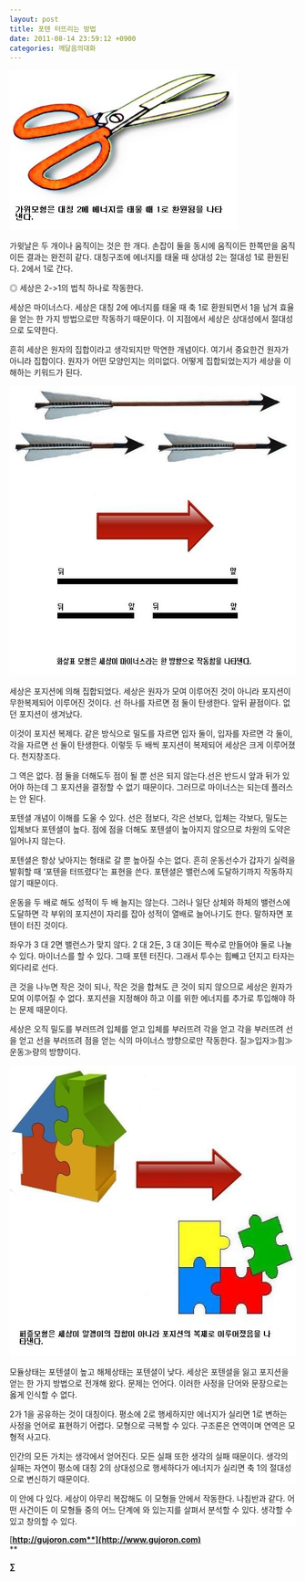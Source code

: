 ```yaml
---
layout: post
title: 포텐 터뜨리는 방법
date: 2011-08-14 23:59:12 +0900
categories: 깨달음의대화
---
```

 <img alt="65.jpg" src="files/attach/images/198/183/187/65.jpg" width="400" height="280" />

가윗날은 두 개이나 움직이는 것은 한 개다. 손잡이 둘을 동시에 움직이든 한쪽만을 움직이든 결과는 완전히 같다. 대칭구조에 에너지를 태울 때 상대성 2는 절대성 1로 환원된다. 2에서 1로 간다. 

◎ 세상은 2->1의 법칙 하나로 작동한다. 

세상은 마이너스다. 세상은 대칭 2에 에너지를 태울 때 축 1로 환원되면서 1을 남겨 효율을 얻는 한 가지 방법으로만 작동하기 때문이다. 이 지점에서 세상은 상대성에서 절대성으로 도약한다. 



흔히 세상은 원자의 집합이라고 생각되지만 막연한 개념이다. 여기서 중요한건 원자가 아니라 집합이다. 원자가 어떤 모양인지는 의미없다. 어떻게 집합되었는지가 세상을 이해하는 키워드가 된다.





 <img alt="66.JPG" src="files/attach/images/198/183/187/66.JPG" width="635" height="508" />

세상은 포지션에 의해 집합되었다. 세상은 원자가 모여 이루어진 것이 아니라 포지션이 무한복제되어 이루어진 것이다. 선 하나를 자르면 점 둘이 탄생한다. 앞뒤 끝점이다. 없던 포지션이 생겨났다. 



이것이 포지션 복제다. 같은 방식으로 밀도를 자르면 입자 둘이, 입자를 자르면 각 둘이, 각을 자르면 선 둘이 탄생한다. 이렇듯 두 배씩 포지션이 복제되어 세상은 크게 이루어졌다. 천지창조다.



그 역은 없다. 점 둘을 더해도두 점이 될 뿐 선은 되지 않는다.선은 반드시 앞과 뒤가 있어야 하는데 그 포지션을 결정할 수 없기 때문이다. 그러므로 마이너스는 되는데 플러스는 안 된다. 

포텐셜 개념이 이해를 도울 수 있다. 선은 점보다, 각은 선보다, 입체는 각보다, 밀도는 입체보다 포텐셜이 높다. 점에 점을 더해도 포텐셜이 높아지지 않으므로 차원의 도약은 일어나지 않는다. 

포텐셜은 항상 낮아지는 형태로 갈 뿐 높아질 수는 없다. 흔히 운동선수가 갑자기 실력을 발휘할 때 ‘포텐을 터뜨렸다’는 표현을 쓴다. 포텐셜은 밸런스에 도달하기까지 작동하지 않기 때문이다. 

운동을 두 배로 해도 성적이 두 배 늘지는 않는다. 그러나 일단 상체와 하체의 밸런스에 도달하면 각 부위의 포지션이 자리를 잡아 성적이 열배로 늘어나기도 한다. 말하자면 포텐이 터진 것이다. 

좌우가 3 대 2면 밸런스가 맞지 않다. 2 대 2든, 3 대 3이든 짝수로 만들어야 둘로 나눌 수 있다. 마이너스를 할 수 있다. 그때 포텐 터진다. 그래서 투수는 힘빼고 던지고 타자는 외다리로 선다. 

큰 것을 나누면 작은 것이 되나, 작은 것을 합쳐도 큰 것이 되지 않으므로 세상은 원자가 모여 이루어질 수 없다. 포지션을 지정해야 하고 이를 위한 에너지를 추가로 투입해야 하는 문제 때문이다. 



세상은 오직 밀도를 부러뜨려 입체를 얻고 입체를 부러뜨려 각을 얻고 각을 부러뜨려 선을 얻고 선을 부러뜨려 점을 얻는 식의 마이너스 방향으로만 작동한다. 질≫입자≫힘≫운동≫량의 방향이다.





 <img alt="67.JPG" src="files/attach/images/198/183/187/67.JPG" width="557" height="510" />

모듈상태는 포텐셜이 높고 해체상태는 포텐셜이 낮다. 세상은 포텐셜을 잃고 포지션을 얻는 한 가지 방법으로 전개해 왔다. 문제는 언어다. 이러한 사정을 단어와 문장으로는 옳게 인식할 수 없다. 



2가 1을 공유하는 것이 대칭이다. 평소에 2로 행세하지만 에너지가 실리면 1로 변하는 사정을 언어로 표현하기 어렵다. 모형으로 극복할 수 있다. 구조론은 연역이며 연역은 모형적 사고다.





<p style="BACKGROUND: #ffffff; mso-pagination: none; mso-padding-alt: 0pt 0pt 0pt 0pt" class="0">
  인간의 모든 가치는 생각에서 얻어진다. 모든 실패 또한 생각의 실패 때문이다. 생각의 실패는 자연이 평소에 대칭 2의 상대성으로 행세하다가 에너지가 실리면 축 1의 절대성으로 변신하기 때문이다.
</p>



<p style="BACKGROUND: #ffffff; mso-pagination: none; mso-padding-alt: 0pt 0pt 0pt 0pt" class="0">
  이 안에 다 있다. 세상이 아무리 복잡해도 이 모형들 안에서 작동한다. 나침반과 같다. 어떤 사건이든 이 모형들 중의 어느 단계에 와 있는지를 살펴서 분석할 수 있다. 생각할 수 있고 창의할 수 있다.
</p>

<p style="BACKGROUND: #ffffff; mso-pagination: none; mso-padding-alt: 0pt 0pt 0pt 0pt" class="0">
</p>





  




[**http://gujoron.com**](http://www.gujoron.com)**  
** 

**∑**
